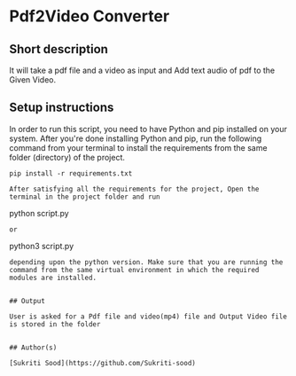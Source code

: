 # Pdf2Video Converter

## Short description

It will take a pdf file and a video as input and Add text audio of pdf to the Given Video.

## Setup instructions
In order to run this script, you need to have Python and pip installed on your system. After you're done installing Python and pip, run the following command from your terminal to install the requirements from the same folder (directory) of the project.
```
pip install -r requirements.txt

After satisfying all the requirements for the project, Open the terminal in the project folder and run
```
python script.py
```
or
```
python3 script.py
```
depending upon the python version. Make sure that you are running the command from the same virtual environment in which the required modules are installed.


## Output

User is asked for a Pdf file and video(mp4) file and Output Video file is stored in the folder


## Author(s)

[Sukriti Sood](https://github.com/Sukriti-sood)


